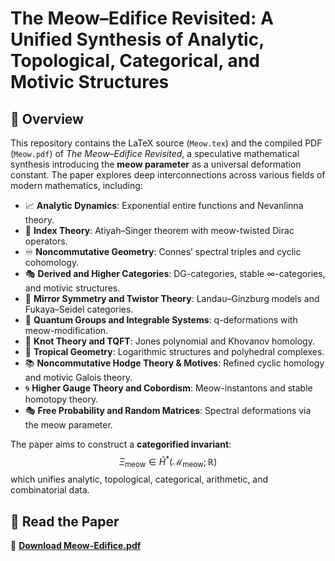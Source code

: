 # The Meow–Edifice Revisited: A Unified Synthesis of Analytic, Topological, Categorical, and Motivic Structures

## 📜 Overview
This repository contains the LaTeX source (`Meow.tex`) and the compiled PDF (`Meow.pdf`) of *The Meow–Edifice Revisited*, a speculative mathematical synthesis introducing the **meow parameter** as a universal deformation constant. The paper explores deep interconnections across various fields of modern mathematics, including:

- 📈 **Analytic Dynamics**: Exponential entire functions and Nevanlinna theory.
- 🔢 **Index Theory**: Atiyah–Singer theorem with meow-twisted Dirac operators.
- ♾️ **Noncommutative Geometry**: Connes’ spectral triples and cyclic cohomology.
- 🎭 **Derived and Higher Categories**: DG-categories, stable ∞-categories, and motivic structures.
- 🔄 **Mirror Symmetry and Twistor Theory**: Landau–Ginzburg models and Fukaya–Seidel categories.
- 🎲 **Quantum Groups and Integrable Systems**: q-deformations with meow-modification.
- 🔗 **Knot Theory and TQFT**: Jones polynomial and Khovanov homology.
- 🌴 **Tropical Geometry**: Logarithmic structures and polyhedral complexes.
- 📚 **Noncommutative Hodge Theory & Motives**: Refined cyclic homology and motivic Galois theory.
- 🌀 **Higher Gauge Theory and Cobordism**: Meow-instantons and stable homotopy theory.
- 🎭 **Free Probability and Random Matrices**: Spectral deformations via the meow parameter.

The paper aims to construct a **categorified invariant**:
$$
\Xi_{\text{meow}} \in \hat{H}^*(\mathcal{M}_{\text{meow}}; \mathbb{R})
$$
which unifies analytic, topological, categorical, arithmetic, and combinatorial data.

## 📄 Read the Paper
📄 **[Download Meow-Edifice.pdf](https://github.com/CharlesHoskinson/Meow-edifice/raw/main/Meow.pdf)**





